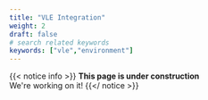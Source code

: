 ```yaml
---
title: "VLE Integration"
weight: 2
draft: false
# search related keywords
keywords: ["vle","environment"]
---
```

{{< notice info >}}
  **This page is under construction** <br>
  We're working on it!
{{</ notice >}}

<!--- COMMENT START
# What is VLE?
VLE from Virtual Learning Environment.

Moodle, Kanbas, Blackboard.... Currently there is only plugin for Moodle.

How to create course in Tesla -> When you create a course in VLE, it has to be created in Tesla.

Where users and instructors interact.

Everything that happens in VLE has to be sent to Tesla system.


Between Tesla and your VLE there is the SDK. Currently there are SDKs for Python and for <code>kenbeth???</code>.
The SDK acts as a library for helping on call from VLE to Tesla and <code>viceversa?</code>
SDK translate the requirement from VLE to an API endpoint.

Endpoints:
The Moodle plugin can create a Course, an activity, instructors and learners in Tesla.

<br>

# Configuration
---
What we need to integrate a VLE: which data you need

Tesla: if you want to activate and use Tesla by default.
Role
Secret
API URL
Token expiration
Debug mode: allows more error and information messages at interface leve.
Learner create: Moodle can send in automated way Learner information to Tesla, or not.
Instructor create: 
Sticky position.

--- add configuration dashboard screenshot
![image example](img-1.jpg "image")

Create script to configure data or allow VLE to make it.

Steps:
1. Set up VLE: get Moodle configuration (authentication: send role and secret to API, and the returns a set of data with configuration and tokens in order to allow you to communicate with the API )
You will need the token for every query to API, since this is part of the authentication process.
2. Depending on configuration VLE will be able to create course/learners or not. In case VLE is not allowed to created course/learners, those would need to be created from Instituion Dashboard???

<br>

# API Endpoints
---

## Admin user and Instructors:
- Create and update a Course.
- Create, update, configure, report and Activity

Learner user: The Learner user has no direct action with this module, beyond activating/deactivating and moving the position of the floating menu (sticky)

## ONline/OFFline data

<br><br><br><br>

COMMENT END --->